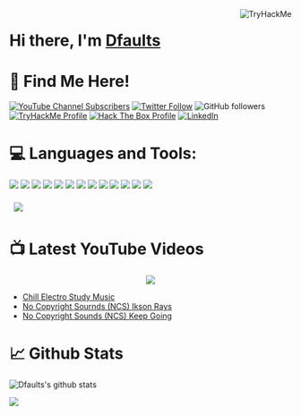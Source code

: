 <img align="right" src="https://tryhackme-badges.s3.amazonaws.com/Dfaults.png" alt="TryHackMe">

# Hi there, I'm [Dfaults][tryhackme]
<!-- <img align='center' src="https://tryhackme-images.s3.amazonaws.com/user-avatars/Dfaults.png" alt="TryHackMe"> -->

# 📢 Find Me Here!

[![YouTube Channel Subscribers](https://img.shields.io/youtube/channel/subscribers/UCBemvv0Y6kj7f_Wbc5-9AKg?logo=youtube&logoColor=red&style=for-the-badge)][youtube]
[![Twitter Follow](https://img.shields.io/twitter/follow/secDfaults?color=1DA1F2&logo=twitter&style=for-the-badge)][twitter]
![GitHub followers](https://img.shields.io/github/followers/Dfaults?label=Follow%20Me&logo=Github&style=for-the-badge)
[![TryHackMe Profile](https://img.shields.io/badge/tryhackme-FF0000?&style=for-the-badge&logo=tryhackme&logoColor=white)][tryhackme]
[![Hack The Box Profile](https://img.shields.io/badge/hackthebox-9fef00?&style=for-the-badge&logo=hackthebox&logoColor=black)][HackTheBox]
[![LinkedIn](https://img.shields.io/badge/LinkedIn-0077B5?style=for-the-badge&logo=linkedin&logoColor=white)][LinkedIn]

# 💻 Languages and Tools:

![](https://img.shields.io/badge/C%2B%2B-00599C?style=for-the-badge&logo=c%2B%2B&logoColor=white)
![](https://img.shields.io/badge/C-00599C?style=for-the-badge&logo=c&logoColor=white)
![](https://img.shields.io/badge/Python-FFD43B?style=for-the-badge&logo=python&logoColor=blue)
![](https://img.shields.io/badge/Kali_Linux-557C94?style=for-the-badge&logo=kali-linux&logoColor=white)
![](https://img.shields.io/badge/Pop!_OS-48B9C7?style=for-the-badge&logo=Pop!_OS&logoColor=white)
![](https://img.shields.io/badge/Ubuntu-E95420?style=for-the-badge&logo=ubuntu&logoColor=white)
![](https://img.shields.io/badge/Windows-0078D6?style=for-the-badge&logo=windows&logoColor=white)
![](https://img.shields.io/badge/Tails%20-56347C?&style=for-the-badge&logo=tails&logoColor=white)
![](https://img.shields.io/badge/Raspberry%20Pi-A22846?style=for-the-badge&logo=Raspberry%20Pi&logoColor=white)
![](https://img.shields.io/badge/Arduino-00979D?style=for-the-badge&logo=Arduino&logoColor=white)
![](https://img.shields.io/badge/GIT-E44C30?style=for-the-badge&logo=git&logoColor=white)
![](https://img.shields.io/badge/tmux-1BB91F?style=for-the-badge&logo=tmux&logoColor=white)
![](https://img.shields.io/badge/Markdown-000000?style=for-the-badge&logo=markdown&logoColor=white)


<a href="https://github.com/Dfaults">
  <img align="center" style="margin:0.5rem" src="https://github-readme-stats.vercel.app/api/top-langs/?username=Dfaults&theme=dark&show_icons=true" />
</a>

# 📺 Latest YouTube Videos

<div align="center">

[<img src="https://img.shields.io/badge/-Subscribe-red?style=for-the-badge&logo=youtube&logoColor=white"/>][youtube]

</div>

<!-- The next section will display the Dfaults youtube channel latest videos within the BLOG-POST-LIST block but will only be visible in the Github website -->

<!-- BLOG-POST-LIST:START -->
- [Chill Electro Study Music](https://www.youtube.com/watch?v=aoe2tiucNvM)
- [No Copyright Sournds &lpar;NCS&rpar; Ikson Rays](https://www.youtube.com/watch?v=kHJ1PG_usWc)
- [No Copyright Sounds &lpar;NCS&rpar; Keep Going](https://www.youtube.com/watch?v=YVbJ0IrrGIs)
<!-- BLOG-POST-LIST:END -->

# 📈 Github Stats

 ![Dfaults's github stats](https://github-readme-stats.vercel.app/api?username=Dfaults&show_icons=true&theme=dark&include_all_commits=true&count_private=true)
 
 ![](https://github-profile-summary-cards.vercel.app/api/cards/profile-details?username=Dfaults&theme=vue)

<!--
 <details>
   <summary>💻 TryHackMe Badges</summary>

  ![advent-of-cyber](https://tryhackme.com/img/badges/adventofcyber.svg)
  ![advent-of-cyber](https://tryhackme.com/img/badges/ice.svg)
  ![advent-of-cyber](https://tryhackme.com/img/badges/webbed.svg)

</details>

-->

<!-- This section is for references, this is used as a variable to be used wherever the links provided here need to be used. -->

[youtube]: https://www.youtube.com/channel/UCBemvv0Y6kj7f_Wbc5-9AKg
[twitter]: https://twitter.com/secDfaults
[tryhackme]: https://tryhackme.com/p/Dfaults
[LinkedIn]: https://www.linkedin.com/in/jean-feliciano-388a0b152/
[HackTheBox]: https://app.hackthebox.com/profile/123527

